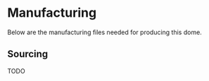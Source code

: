 # Manufacturing

Below are the manufacturing files needed for producing this dome.

## Sourcing

TODO